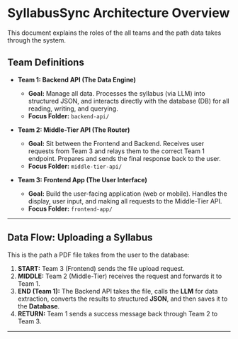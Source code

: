 # SyllabusSync Architecture Overview 

This document explains the roles of the all teams and the path data takes through the system.

##  Team Definitions

* **Team 1: Backend API (The Data Engine)**
    * **Goal:** Manage all data. Processes the syllabus (via LLM) into structured JSON, and interacts directly with the database (DB) for all reading, writing, and querying.
    * **Focus Folder:** `backend-api/`

* **Team 2: Middle-Tier API (The Router)**
    * **Goal:** Sit between the Frontend and Backend. Receives user requests from Team 3 and relays them to the correct Team 1 endpoint. Prepares and sends the final response back to the user.
    * **Focus Folder:** `middle-tier-api/`

* **Team 3: Frontend App (The User Interface)**
    * **Goal:** Build the user-facing application (web or mobile). Handles the display, user input, and making all requests to the Middle-Tier API.
    * **Focus Folder:** `frontend-app/`

---

##  Data Flow: Uploading a Syllabus

This is the path a PDF file takes from the user to the database:

1.  **START:** Team 3 (Frontend) sends the file upload request.
2.  **MIDDLE:** Team 2 (Middle-Tier) receives the request and forwards it to Team 1.
3.  **END (Team 1):** The Backend API takes the file, calls the **LLM** for data extraction, converts the results to structured **JSON**, and then saves it to the **Database**.
4.  **RETURN:** Team 1 sends a success message back through Team 2 to Team 3.

---
